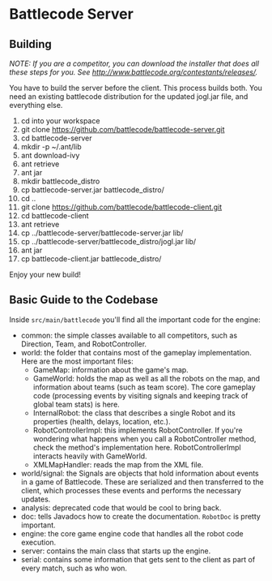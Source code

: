 Battlecode Server
=================

Building
--------

*NOTE: If you are a competitor, you can download the installer that does all these steps for you. See http://www.battlecode.org/contestants/releases/.*

You have to build the server before the client. This process builds both. You need an existing battlecode distribution for the updated jogl.jar file, and everything else.

1. cd into your workspace
2. git clone https://github.com/battlecode/battlecode-server.git
3. cd battlecode-server
4. mkdir -p ~/.ant/lib
5. ant download-ivy
6. ant retrieve
7. ant jar
8. mkdir battlecode_distro
9. cp battlecode-server.jar battlecode_distro/
10. cd ..
11. git clone https://github.com/battlecode/battlecode-client.git
12. cd battlecode-client
13. ant retrieve
14. cp ../battlecode-server/battlecode-server.jar lib/
15. cp ../battlecode-server/battlecode_distro/jogl.jar lib/
16. ant jar
17. cp battlecode-client.jar battlecode_distro/

Enjoy your new build!

Basic Guide to the Codebase
---------------------------

Inside `src/main/battlecode` you'll find all the important code for the engine:
* common: the simple classes available to all competitors, such as Direction, Team, and RobotController.
* world: the folder that contains most of the gameplay implementation. Here are the most important files:
  * GameMap: information about the game's map.
  * GameWorld: holds the map as well as all the robots on the map, and information about teams (such as team score).
    The core gameplay code (processing events by visiting signals and keeping track of global team stats) is here.
  * InternalRobot: the class that describes a single Robot and its properties (health, delays, location, etc.).
  * RobotControllerImpl: this implements RobotController. If you're wondering what happens when you call a RobotController
    method, check the method's implementation here. RobotControllerImpl interacts heavily with GameWorld.
  * XMLMapHandler: reads the map from the XML file.
* world/signal: the Signals are objects that hold information about events in a game of Battlecode.
These are serialized and then transferred to the client, which processes these events and performs the
necessary updates.
* analysis: deprecated code that would be cool to bring back.
* doc: tells Javadocs how to create the documentation. `RobotDoc` is pretty important.
* engine: the core game engine code that handles all the robot code execution.
* server: contains the main class that starts up the engine.
* serial: contains some information that gets sent to the client as part of every match, such as who won.
